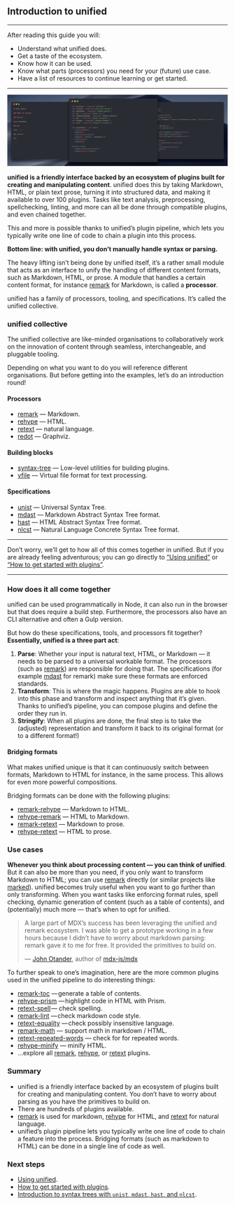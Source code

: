 ## Introduction to unified

* * *

After reading this guide you will:

*   Understand what unified does.
*   Get a taste of the ecosystem.
*   Know how it can be used.
*   Know what parts (processors) you need for your (future) use case.
*   Have a list of resources to continue learning or get started.

* * *

![](./image/unified-overview.png)

**unified is a friendly interface backed by an ecosystem of plugins built for
creating and manipulating content**.  unified does this by taking Markdown,
HTML, or plain text prose, turning it into structured data, and making it
available to over 100 plugins.  Tasks like text analysis, preprocessing,
spellchecking, linting, and more can all be done through compatible plugins,
and even chained together.

This and more is possible thanks to unified’s plugin pipeline, which lets you
typically write one line of code to chain a plugin into this process.

**Bottom line: with unified, you don’t manually handle syntax or parsing.**

The heavy lifting isn’t being done by unified itself, it’s a rather
small module that acts as an interface to unify the handling of different
content formats, such as Markdown, HTML, or prose.  A module that handles a
certain content format, for instance [remark][remark] for Markdown,
is called a **processor**.

unified has a family of processors, tooling, and specifications.  It’s called
the unified collective.

### unified collective

The unified collective are like-minded organisations to collaboratively work
on the innovation of content through seamless, interchangeable,
and pluggable tooling.

Depending on what you want to do you will reference different organisations.
But before getting into the examples, let’s do an introduction round!

#### Processors

*   [remark][remark] — Markdown.
*   [rehype][rehype] — HTML.
*   [retext][retext] — natural language.
*   [redot][redot] — Graphviz.

#### Building blocks

*   [syntax-tree][syntax-tree] — Low-level utilities for building plugins.
*   [vfile][vfile] — Virtual file format for text processing.

#### Specifications

*   [unist][unist] — Universal Syntax Tree.
*   [mdast][mdast] — Markdown Abstract Syntax Tree format.
*   [hast][hast] — HTML Abstract Syntax Tree format.
*   [nlcst][nlcst] — Natural Language Concrete Syntax Tree format.

* * *

Don’t worry, we’ll get to how all of this comes together in unified.
But if you are already feeling adventurous; you can go directly to
[“Using unified”](<>) or [“How to get started with plugins”](<>).

* * *

### How does it all come together

unified can be used programmatically in Node, it can also run
in the browser but that does require a build step.  Furthermore, the processors
also have an CLI alternative and often a Gulp version.

But how do these specifications, tools, and processors fit together?
**Essentially, unified is a three part act**:

1.  **Parse**:  Whether your input is natural text, HTML, or Markdown
    — it needs to be parsed to a universal workable format.
    The processors (such as [remark][remark]) are responsible for doing that.
    The specifications (for example [mdast][mdast] for remark) make sure these
    formats are enforced standards.
2.  **Transform**:  This is where the magic happens.  Plugins are able to
    hook into this phase and transform and inspect anything that it’s given.
    Thanks to unified’s pipeline, you can compose plugins and define the order
    they run in.
3.  **Stringify**:  When all plugins are done, the final step is to take the
    (adjusted) representation and transform it back to its original format
    (or to a different format!)

#### Bridging formats

What makes unified unique is that it can continuously switch between formats,
Markdown to HTML for instance, in the same process.
This allows for even more powerful compositions.

Bridging formats can be done with the following plugins:

*   [remark-rehype][remark-rehype] — Markdown to HTML.
*   [rehype-remark][rehype-remark] — HTML to Markdown.
*   [remark-retext][remark-retext] — Markdown to prose.
*   [rehype-retext][rehype-retext] — HTML to prose.

### Use cases

**Whenever you think about processing content — you can think of unified**.
But it can also be more than you need, if you only want to transform Markdown
to HTML; you can use [remark][remark] directly (or similar projects like
[marked][marked]).  unified becomes truly useful when you want to go further
than only transforming.  When you want tasks like enforcing format rules,
spell checking, dynamic generation of content (such as a table of contents),
and (potentially) much more — that’s when to opt for unified.

> A large part of MDX’s success has been leveraging the unified and remark
> ecosystem.  I was able to get a prototype working in a few hours because
> I didn’t have to worry about markdown parsing: remark gave it to me for free.
> It provided the primitives to build on.
>
> — [John Otander][john], author of [mdx-js/mdx][mdx]

To further speak to one’s imagination, here are the more common plugins used in
the unified pipeline to do interesting things:

*   [remark-toc][remark-toc] — generate a table of contents.
*   [rehype-prism][rehype-prism] — highlight code in HTML with Prism.
*   [retext-spell][retext-spell] — check spelling.
*   [remark-lint][remark-lint] — check markdown code style.
*   [retext-equality][retext-equality] — check possibly insensitive language.
*   [remark-math][remark-math] — support math in markdown / HTML.
*   [retext-repeated-words][retext-repeated-words]
    — check for for repeated words.
*   [rehype-minify][rehype-minify] — minify HTML.
*   …explore all [remark][all-remark-plugins], [rehype][all-rehype-plugins],
    or [retext][all-retext-plugins] plugins.

### Summary

*   unified is a friendly interface backed by an ecosystem of plugins built for
    creating and manipulating content.  You don’t have to worry about parsing
    as you have the primitives to build on.
*   There are hundreds of plugins available.
*   [remark][remark] is used for markdown, [rehype][rehype] for HTML, and
    [retext][retext] for natural language.
*   unified’s plugin pipeline lets you typically write one line of code to chain
    a feature into the process.  Bridging formats (such as markdown to HTML)
    can be done in a single line of code as well.

### Next steps

*   [Using unified](<>).
*   [How to get started with plugins](<>).
*   [Introduction to syntax trees with `unist`, `mdast`, `hast`, and `nlcst`](<>).

[remark]: https://github.com/remarkjs/remark

[rehype]: https://github.com/rehypejs/rehype

[retext]: https://github.com/retextjs/retext

[redot]: https://github.com/redotjs/redot

[mdx]: https://github.com/mdx-js/mdx

[vfile]: https://github.com/vfile/vfile/

[unist]: https://github.com/syntax-tree/unist

[mdast]: https://github.com/syntax-tree/mdast

[hast]: https://github.com/syntax-tree/hast

[nlcst]: https://github.com/syntax-tree/nlcst

[john]: https://github.com/johno/

[remark-rehype]: https://github.com/remarkjs/remark-rehype/

[rehype-remark]: https://github.com/rehypejs/rehype-remark

[remark-retext]: https://github.com/remarkjs/remark-retext/

[rehype-retext]: https://github.com/rehypejs/rehype-retext

[remark-toc]: https://github.com/remarkjs/remark-toc

[rehype-prism]: https://github.com/mapbox/rehype-prism

[retext-spell]: https://github.com/retextjs/retext-spell

[remark-lint]: https://github.com/remarkjs/remark-lint

[retext-equality]: https://github.com/retextjs/retext-equality

[remark-math]: https://github.com/Rokt33r/remark-math

[retext-repeated-words]: https://github.com/retextjs/retext-repeated-words

[rehype-minify]: https://github.com/rehypejs/rehype-minify

[all-remark-plugins]: https://github.com/topics/remark-plugin

[all-rehype-plugins]: https://github.com/topics/rehype-plugin

[all-retext-plugins]: https://github.com/topics/retext-plugin

[syntax-tree]: https://github.com/syntax-tree

[marked]: https://github.com/markedjs/marked
